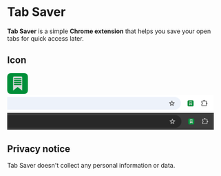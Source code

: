 # Tab Saver

**Tab Saver** is a simple **Chrome extension** that helps you save your open tabs for quick access later.

## Icon

<img src="icons/icon120.png" width="48">

<img src="icons/toolbar_light.png" width="480">
<img src="icons/toolbar_dark.png" width="480">

## Privacy notice

Tab Saver doesn't collect any personal information or data.
